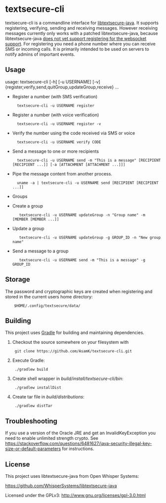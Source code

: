 # textsecure-cli

textsecure-cli is a commandline interface for [libtextsecure-java](https://github.com/WhisperSystems/libtextsecure-java). It supports registering, verifying, sending and receiving messages. However receiving messages currently only works with a patched libtextsecure-java, because libtextsecure-java [does not yet support registering for the websocket support](https://github.com/WhisperSystems/libtextsecure-java/pull/5). For registering you need a phone number where you can receive SMS or incoming calls.
It is primarily intended to be used on servers to notify admins of important events.

## Usage

usage: textsecure-cli [-h] [-u USERNAME] [-v] {register,verify,send,quitGroup,updateGroup,receive} ...

* Register a number (with SMS verification)

        textsecure-cli -u USERNAME register

* Register a number (with voice verification)

        textsecure-cli -u USERNAME register -v

* Verify the number using the code received via SMS or voice

        textsecure-cli -u USERNAME verify CODE

* Send a message to one or more recipients

        textsecure-cli -u USERNAME send -m "This is a message" [RECIPIENT [RECIPIENT ...]] [-a [ATTACHMENT [ATTACHMENT ...]]]

* Pipe the message content from another process.

        uname -a | textsecure-cli -u USERNAME send [RECIPIENT [RECIPIENT ...]]

* Groups

 * Create a group

          textsecure-cli -u USERNAME updateGroup -n "Group name" -m [MEMBER [MEMBER ...]]

 * Update a group

          textsecure-cli -u USERNAME updateGroup -g GROUP_ID -n "New group name"

 * Send a message to a group

          textsecure-cli -u USERNAME send -m "This is a message" -g GROUP_ID

## Storage

The password and cryptographic keys are created when registering and stored in the current users home directory:

        $HOME/.config/textsecure/data/

## Building

This project uses [Gradle](http://gradle.org) for building and maintaining
dependencies.

1. Checkout the source somewhere on your filesystem with

        git clone https://github.com/AsamK/textsecure-cli.git

2. Execute Gradle:

        ./gradlew build

3. Create shell wrapper in *build/install/textsecure-cli/bin*:

        ./gradlew installDist

4. Create tar file in *build/distributions*:

        ./gradlew distTar

## Troubleshooting
If you use a version of the Oracle JRE and get an InvalidKeyException you need to enable unlimited strength crypto. See https://stackoverflow.com/questions/6481627/java-security-illegal-key-size-or-default-parameters for instructions.

## License

This project uses libtextsecure-java from Open Whisper Systems:

https://github.com/WhisperSystems/libtextsecure-java

Licensed under the GPLv3: http://www.gnu.org/licenses/gpl-3.0.html
